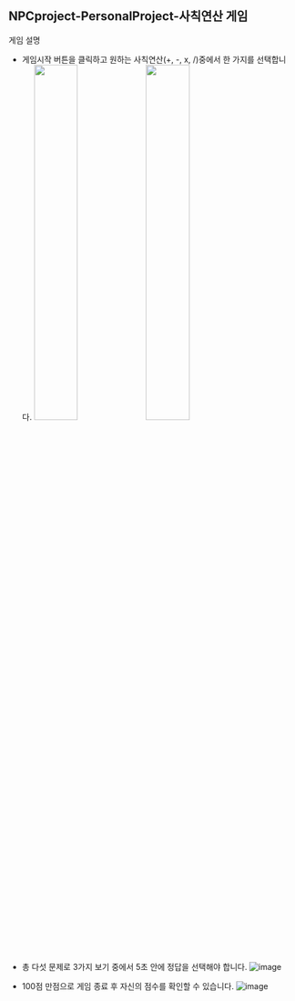 ## NPCproject-PersonalProject-사칙연산 게임
게임 설명
- 게임시작 버튼을 클릭하고 원하는 사칙연산(+, -, x, /)중에서 한 가지를 선택합니다.
<img width="40%" src=https://user-images.githubusercontent.com/86431761/222079473-81ab48d6-4b21-489c-a71e-037c01abf651.png> <img width="40%" src=https://user-images.githubusercontent.com/86431761/222079593-1acee3a9-9e03-404d-940c-8efc09863e60.png>

- 총 다섯 문제로 3가지 보기 중에서 5초 안에 정답을 선택해야 합니다.
![image](https://user-images.githubusercontent.com/86431761/222079713-8c8cbf83-f258-4ce4-81e6-8bb1a538190b.png)

- 100점 만점으로 게임 종료 후 자신의 점수를 확인할 수 있습니다.
![image](https://user-images.githubusercontent.com/86431761/222079740-d816a98c-810e-4daf-8981-f65f766c63c6.png)
